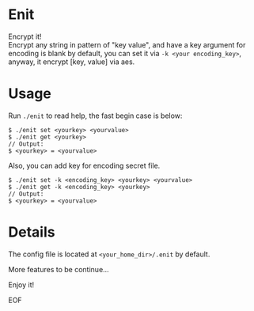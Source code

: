 # Enit

Encrypt it!  
Encrypt any string in pattern of "key value", and have a key argument for encoding is blank by default, you can set it via `-k <your encoding_key>`, anyway, it encrypt [key, value] via aes.  

# Usage
Run `./enit` to read help, the fast begin case is below:
```
$ ./enit set <yourkey> <yourvalue>
$ ./enit get <yourkey>
// Output:
$ <yourkey> = <yourvalue>
```
Also, you can add key for encoding secret file.  
```
$ ./enit set -k <encoding_key> <yourkey> <yourvalue>
$ ./enit get -k <encoding_key> <yourkey>
// Output:
$ <yourkey> = <yourvalue>
```

# Details
The config file is located at `<your_home_dir>/.enit` by default.  

More features to be continue...  

Enjoy it!  

EOF
